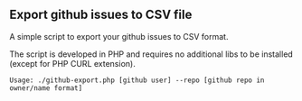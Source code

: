 Export github issues to CSV file
--------------------------------

A simple script to export your github issues to CSV format.

The script is developed in PHP and requires no additional libs to be installed (except for PHP CURL extension).

```
Usage: ./github-export.php [github user] --repo [github repo in owner/name format]

```
